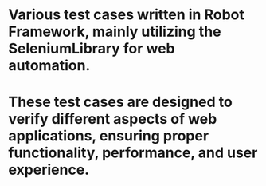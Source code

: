 # Various test cases written in Robot Framework, mainly utilizing the SeleniumLibrary for web automation. 
# These test cases are designed to verify different aspects of web applications, ensuring proper functionality, performance, and user experience.